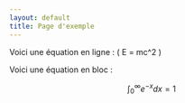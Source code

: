 ```yaml
---
layout: default
title: Page d'exemple
---
```


<script type="text/javascript"
    id="MathJax-script"
    async
    src="http://cdn.mathjax.org/mathjax/latest/MathJax.js?config=TeX-AMS-MML_HTMLorMML">
  </script>

Voici une équation en ligne : \( E = mc^2 \)

Voici une équation en bloc :

$$
\int_0^\infty e^{-x} dx = 1
$$
